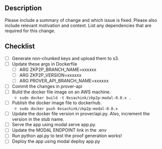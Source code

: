 ## Description

Please include a summary of change and which issue is fixed. Please also include relevant motivation and context. List any dependencies that are required for this change.

## Checklist

- [ ] Generate non-chunked keys and upload them to s3.
- [ ] Update these args in Dockerfile
  - [ ] ARG ZKP2P_BRANCH_NAME=xxxxxx
  - [ ] ARG ZKP2P_VERSION=xxxxxx
  - [ ] ARG PROVER_API_BRANCH_NAME=xxxxxx
- [ ] Commit the changes in prover-api
- [ ] Build the docker file image on an AWS machine.
  - `sudo docker build -t 0xsachink/zkp2p:modal-0.0.x .`
- [ ] Publish the docker image file to dockerhub.
  - `sudo docker push 0xsachink/zkp2p:modal-0.0.x`
- [ ] Update the docker file version in prover/api.py. Also, increment the version in the stub name.
- [ ] Serve the app using modal serve app.py.
- [ ] Update the MODAL ENDPOINT link in the .env
- [ ] Run python api.py to test the proof generation works!
- [ ] Deploy the app using modal deploy app.py
